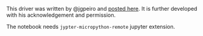 This driver was written by @jgpeiro and [posted here](https://forum.lvgl.io/t/raspberry-pi-pico-port/6654). It is further developed with his acknowledgement and permission.

The notebook needs `jypter-micropython-remote` jupyter extension.
